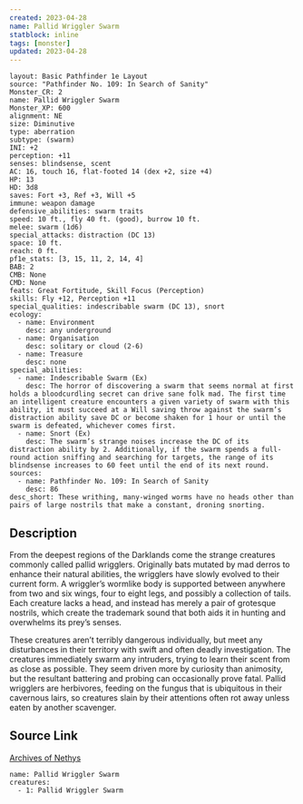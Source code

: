 ```yaml
---
created: 2023-04-28
name: Pallid Wriggler Swarm
statblock: inline
tags: [monster]
updated: 2023-04-28
---
```

```statblock
layout: Basic Pathfinder 1e Layout
source: "Pathfinder No. 109: In Search of Sanity"
Monster_CR: 2
name: Pallid Wriggler Swarm
Monster_XP: 600
alignment: NE
size: Diminutive
type: aberration
subtype: (swarm)
INI: +2
perception: +11
senses: blindsense, scent
AC: 16, touch 16, flat-footed 14 (dex +2, size +4)
HP: 13
HD: 3d8
saves: Fort +3, Ref +3, Will +5
immune: weapon damage
defensive_abilities: swarm traits
speed: 10 ft., fly 40 ft. (good), burrow 10 ft.
melee: swarm (1d6)
special_attacks: distraction (DC 13)
space: 10 ft.
reach: 0 ft.
pf1e_stats: [3, 15, 11, 2, 14, 4]
BAB: 2
CMB: None
CMD: None
feats: Great Fortitude, Skill Focus (Perception)
skills: Fly +12, Perception +11
special_qualities: indescribable swarm (DC 13), snort
ecology:
  - name: Environment
    desc: any underground
  - name: Organisation
    desc: solitary or cloud (2-6)
  - name: Treasure
    desc: none
special_abilities:
  - name: Indescribable Swarm (Ex)
    desc: The horror of discovering a swarm that seems normal at first holds a bloodcurdling secret can drive sane folk mad. The first time an intelligent creature encounters a given variety of swarm with this ability, it must succeed at a Will saving throw against the swarm’s distraction ability save DC or become shaken for 1 hour or until the swarm is defeated, whichever comes first.
  - name: Snort (Ex)
    desc: The swarm’s strange noises increase the DC of its distraction ability by 2. Additionally, if the swarm spends a full-round action sniffing and searching for targets, the range of its blindsense increases to 60 feet until the end of its next round.
sources:
  - name: Pathfinder No. 109: In Search of Sanity
    desc: 86
desc_short: These writhing, many-winged worms have no heads other than pairs of large nostrils that make a constant, droning snorting.
```
## Description
From the deepest regions of the Darklands come the strange creatures commonly called pallid wrigglers. Originally bats mutated by mad derros to enhance their natural abilities, the wrigglers have slowly evolved to their current form. A wriggler’s wormlike body is supported between anywhere from two and six wings, four to eight legs, and possibly a collection of tails. Each creature lacks a head, and instead has merely a pair of grotesque nostrils, which create the trademark sound that both aids it in hunting and overwhelms its prey’s senses.

These creatures aren’t terribly dangerous individually, but meet any disturbances in their territory with swift and often deadly investigation. The creatures immediately swarm any intruders, trying to learn their scent from as close as possible. They seem driven more by curiosity than animosity, but the resultant battering and probing can occasionally prove fatal. Pallid wrigglers are herbivores, feeding on the fungus that is ubiquitous in their cavernous lairs, so creatures slain by their attentions often rot away unless eaten by another scavenger.
## Source Link
[Archives of Nethys](https://aonprd.com/MonsterDisplay.aspx?ItemName=Pallid%20Wriggler%20Swarm)
```encounter-table
name: Pallid Wriggler Swarm
creatures:
  - 1: Pallid Wriggler Swarm
```
